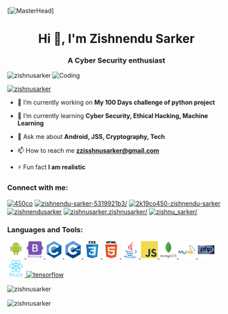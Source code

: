 [![MasterHead](https://static.wixstatic.com/media/e62e09_07370b8cbfcd445197bccfd82142c836~mv2.gif)]
<h1 align="center">Hi 👋, I'm Zishnendu Sarker</h1>
<h3 align="center">A Cyber Security enthusiast</h3>
<img align="right" alt="Coding" width="400" src="https://i.gifer.com/Pxws.gif">

<p align="left"> <img src="https://komarev.com/ghpvc/?username=zishnusarker&label=Profile%20views&color=0e75b6&style=flat" alt="zishnusarker" /> </p>

<p align="left"> <a href="https://github.com/ryo-ma/github-profile-trophy"><img src="https://github-profile-trophy.vercel.app/?username=zishnusarker" alt="zishnusarker" /></a> </p>

- 🔭 I’m currently working on **My 100 Days challenge of python project**

- 🌱 I’m currently learning **Cyber Security, Ethical Hacking, Machine Learning**

- 💬 Ask me about **Android, JSS, Cryptography, Tech**

- 📫 How to reach me **zzisshnusarker@gmail.com**

- ⚡ Fun fact **I am realistic**

<h3 align="left">Connect with me:</h3>
<p align="left">
<a href="https://twitter.com/450co" target="blank"><img align="center" src="https://raw.githubusercontent.com/rahuldkjain/github-profile-readme-generator/master/src/images/icons/Social/twitter.svg" alt="450co" height="30" width="40" /></a>
<a href="https://linkedin.com/in/zishnendu-sarker-5319921b3/" target="blank"><img align="center" src="https://raw.githubusercontent.com/rahuldkjain/github-profile-readme-generator/master/src/images/icons/Social/linked-in-alt.svg" alt="zishnendu-sarker-5319921b3/" height="30" width="40" /></a>
<a href="https://stackoverflow.com/users/2k19co450-zishnendu-sarker" target="blank"><img align="center" src="https://raw.githubusercontent.com/rahuldkjain/github-profile-readme-generator/master/src/images/icons/Social/stack-overflow.svg" alt="2k19co450-zishnendu-sarker" height="30" width="40" /></a>
<a href="https://kaggle.com/zishnendusarker" target="blank"><img align="center" src="https://raw.githubusercontent.com/rahuldkjain/github-profile-readme-generator/master/src/images/icons/Social/kaggle.svg" alt="zishnendusarker" height="30" width="40" /></a>
<a href="https://fb.com/zishnusarker.zishnusarker/" target="blank"><img align="center" src="https://raw.githubusercontent.com/rahuldkjain/github-profile-readme-generator/master/src/images/icons/Social/facebook.svg" alt="zishnusarker.zishnusarker/" height="30" width="40" /></a>
<a href="https://instagram.com/zishnu_sarker/" target="blank"><img align="center" src="https://raw.githubusercontent.com/rahuldkjain/github-profile-readme-generator/master/src/images/icons/Social/instagram.svg" alt="zishnu_sarker/" height="30" width="40" /></a>
</p>

<h3 align="left">Languages and Tools:</h3>
<p align="left"> <a href="https://developer.android.com" target="_blank" rel="noreferrer"> <img src="https://raw.githubusercontent.com/devicons/devicon/master/icons/android/android-original-wordmark.svg" alt="android" width="40" height="40"/> </a> <a href="https://getbootstrap.com" target="_blank" rel="noreferrer"> <img src="https://raw.githubusercontent.com/devicons/devicon/master/icons/bootstrap/bootstrap-plain-wordmark.svg" alt="bootstrap" width="40" height="40"/> </a> <a href="https://www.cprogramming.com/" target="_blank" rel="noreferrer"> <img src="https://raw.githubusercontent.com/devicons/devicon/master/icons/c/c-original.svg" alt="c" width="40" height="40"/> </a> <a href="https://www.w3schools.com/cpp/" target="_blank" rel="noreferrer"> <img src="https://raw.githubusercontent.com/devicons/devicon/master/icons/cplusplus/cplusplus-original.svg" alt="cplusplus" width="40" height="40"/> </a> <a href="https://www.w3schools.com/css/" target="_blank" rel="noreferrer"> <img src="https://raw.githubusercontent.com/devicons/devicon/master/icons/css3/css3-original-wordmark.svg" alt="css3" width="40" height="40"/> </a> <a href="https://www.w3.org/html/" target="_blank" rel="noreferrer"> <img src="https://raw.githubusercontent.com/devicons/devicon/master/icons/html5/html5-original-wordmark.svg" alt="html5" width="40" height="40"/> </a> <a href="https://www.java.com" target="_blank" rel="noreferrer"> <img src="https://raw.githubusercontent.com/devicons/devicon/master/icons/java/java-original.svg" alt="java" width="40" height="40"/> </a> <a href="https://developer.mozilla.org/en-US/docs/Web/JavaScript" target="_blank" rel="noreferrer"> <img src="https://raw.githubusercontent.com/devicons/devicon/master/icons/javascript/javascript-original.svg" alt="javascript" width="40" height="40"/> </a> <a href="https://www.mongodb.com/" target="_blank" rel="noreferrer"> <img src="https://raw.githubusercontent.com/devicons/devicon/master/icons/mongodb/mongodb-original-wordmark.svg" alt="mongodb" width="40" height="40"/> </a> <a href="https://www.mysql.com/" target="_blank" rel="noreferrer"> <img src="https://raw.githubusercontent.com/devicons/devicon/master/icons/mysql/mysql-original-wordmark.svg" alt="mysql" width="40" height="40"/> </a> <a href="https://www.php.net" target="_blank" rel="noreferrer"> <img src="https://raw.githubusercontent.com/devicons/devicon/master/icons/php/php-original.svg" alt="php" width="40" height="40"/> </a> <a href="https://reactjs.org/" target="_blank" rel="noreferrer"> <img src="https://raw.githubusercontent.com/devicons/devicon/master/icons/react/react-original-wordmark.svg" alt="react" width="40" height="40"/> </a> <a href="https://www.tensorflow.org" target="_blank" rel="noreferrer"> <img src="https://www.vectorlogo.zone/logos/tensorflow/tensorflow-icon.svg" alt="tensorflow" width="40" height="40"/> </a> </p>

<p><img align="center" src="https://github-readme-stats.vercel.app/api/top-langs?username=zishnusarker&show_icons=true&locale=en&layout=compact" alt="zishnusarker" /></p>

<p><img align="center" src="https://github-readme-streak-stats.herokuapp.com/?user=zishnusarker&" alt="zishnusarker" /></p>
